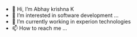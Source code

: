 - 👋 Hi, I’m Abhay krishna K
- 👀 I’m interested in software development ...
- 🌱 I’m currently working in experion technologies 
- 📫 How to reach me ...

<!---
4bayy/4bayy is a ✨ special ✨ repository because its `README.md` (this file) appears on your GitHub profile.
You can click the Preview link to take a look at your changes.
--->


